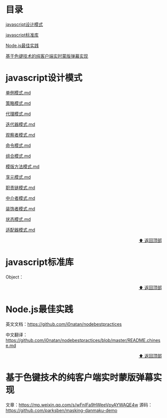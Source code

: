 <h1 id="目录">目录</h1>

[javascript设计模式 ](#javascript设计模式)

[javascript标准库](#javascript标准库)

[Node.js最佳实践](#Node.js最佳实践)

[基于色键技术的纯客户端实时蒙版弹幕实现](#基于色键技术的纯客户端实时蒙版弹幕实现)







<h1 id="javascript设计模式">javascript设计模式</h1>



[单例模式.md](./javascript设计模式/单例模式.md)

[策略模式.md](./javascript设计模式/策略模式.md)

[代理模式.md](./javascript设计模式/代理模式.md)

[迭代器模式.md](./javascript设计模式/迭代器模式.md)

[观察者模式.md](./javascript设计模式/观察者模式.md)

[命令模式.md](./javascript设计模式/命令模式.md)

[组合模式.md](./javascript设计模式/组合模式.md)

[模版方法模式.md](./javascript设计模式/模版方法模式.md)

[享元模式.md](./javascript设计模式/享元模式.md)

[职责链模式.md](./javascript设计模式/职责链模式.md)

[中介者模式.md](./javascript设计模式/中介者模式.md)

[装饰者模式.md](./javascript设计模式/装饰者模式.md)

[状态模式.md](./javascript设计模式/状态模式.md)

[适配器模式.md](./javascript设计模式/适配器模式.md)





<p align="right"><a href="#目录">⬆ 返回顶部</a></p>

<h1 id="javascript标准库">javascript标准库</h1>

Object：

















<p align="right"><a href="#目录">⬆ 返回顶部</a></p>

<h1 id="Node.js最佳实践">Node.js最佳实践</h1>

英文文档：https://github.com/i0natan/nodebestpractices

中文翻译：https://github.com/i0natan/nodebestpractices/blob/master/README.chinese.md





<p align="right"><a href="#目录">⬆ 返回顶部</a></p>

<h1 id="基于色键技术的纯客户端实时蒙版弹幕实现">基于色键技术的纯客户端实时蒙版弹幕实现</h1>

文章：https://mp.weixin.qq.com/s/wFnIFa9HWeeVpyAYWAQE4w
源码：https://github.com/parksben/masking-danmaku-demo





















